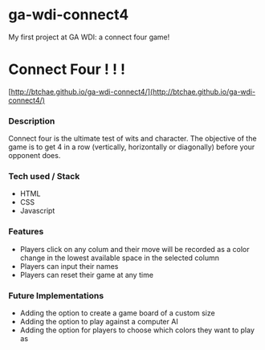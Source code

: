 # ga-wdi-connect4
My first project at GA WDI: a connect four game!


# Connect Four ! ! !
[http://btchae.github.io/ga-wdi-connect4/](http://btchae.github.io/ga-wdi-connect4/)

### Description
Connect four is the ultimate test of wits and character. The objective of the game is to get 4 in a row (vertically, horizontally or diagonally) before your opponent does. 

### Tech used / Stack
- HTML
- CSS
- Javascript

### Features
- Players click on any colum and their move will be recorded as a color change in the lowest available space in the selected column
- Players can input their names
- Players can reset their game at any time

### Future Implementations
- Adding the option to create a game board of a custom size
- Adding the option to play against a computer AI
- Adding the option for players to choose which colors they want to play as
